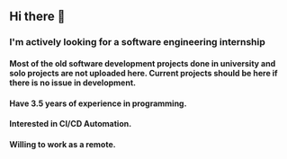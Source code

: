 ## Hi there 👋
### I'm actively looking for a software engineering internship

#### Most of the old software development projects done in university and solo projects are not uploaded here. Current projects should be here if there is no issue in development.
#### Have 3.5 years of experience in programming.
#### Interested in CI/CD Automation.
#### Willing to work as a remote.

<!--
**Gv3N/Gv3N** is a ✨ _special_ ✨ repository because its `README.md` (this file) appears on your GitHub profile.

Here are some ideas to get you started:

- 🔭 I’m currently working on ...
- 🌱 I’m currently learning ...
- 👯 I’m looking to collaborate on ...
- 🤔 I’m looking for help with ...
- 💬 Ask me about ...
- 📫 How to reach me: ...
- 😄 Pronouns: ...
- ⚡ Fun fact: ...
-->
